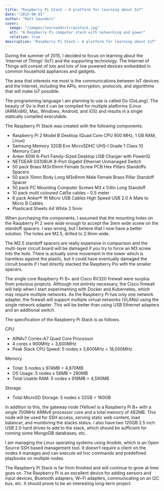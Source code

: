 ```yaml
---
title: "Raspberry Pi Stack – A platform for learning about IoT"
date: "2015-08-03"
author: "Matt Saunders"
cover: 
  image: "/images/learnaddict/rpistack.jpg"
  alt: "A Raspberry Pi computer stack with networking and power"
  relative: true
description: "Raspberry Pi Stack – A platform for learning about IoT"
---
```


During the summer of 2015, I decided to focus on learning about the ‘Internet of Things‘ (IoT) and the supporting technology. The Internet of Things will consist of lots and lots of low powered devices embedded in common household appliances and gadgets.

The area that interests me most is the communications between IoT devices and the Internet, including the APIs, encryption, protocols, and algorithms that will make IoT possible.

The programming language I am planning to use is called Go (GoLang). The beauty of Go is that it can be compiled for multiple platforms (Linux (ARM/x86), Mac, Windows, Android, and iOS) and results in a single statically compiled executable.

The Raspberry Pi Stack was created with the following components.

* Raspberry Pi 2 Model B Desktop (Quad Core CPU 900 MHz, 1 GB RAM, Linux)
* Samsung Memory 32GB Evo MicroSDHC UHS-I Grade 1 Class 10 Memory Card
* Anker 60W 6-Port Family-Sized Desktop USB Charger with PowerIQ
* NETGEAR GS108UK 8-Port Gigabit Ethernet Unmanaged Switch
* 50 pack Brass M3x10mm Female Screw PCB Hex Pillars Standoffs Spacers
* 50 pack 10mm Body Long M3x6mm Male Female Brass Pillar Standoff Spacer
* 50 pack PC Mounting Computer Screws M3 x 1/4in Long Standoff
* 10 pack multi coloured Cat5e cables – 0.5 meter
* 6 pack Anker® 1ft Micro USB Cables High Speed USB 2.0 A Male to Micro B Cables
* Plasticard Sheets A4 White 2.5mm

When purchasing the components, I assumed that the mounting holes on the Raspberry Pi 2 were wide enough to accept the 3mm wide screw on the standoff spacers. I was wrong, but I believe that I now have a better solution. The holes are M2.5, drilled to 2.9mm wide.

The M2.5 standoff spacers are really expensive in comparison and the multi-layer circuit board will be damaged if you try to force an M3 screw into the hole. There is actually some movement in the tower which is harmless against the plastic, but it could have eventually damaged the circuit boards if I had directly stacked the Raspberry Pis with the smaller spacers.

The single core Raspberry Pi B+ and Cisco RV320 firewall were surplus from previous projects. Although not entirely necessary, the Cisco firewall will help when I start experimenting with Docker and Kubernetes, which may require multiple networks. As the Raspberry Pi has only one network adapter, the firewall will support multiple virtual networks (VLANs) using the single network adapter. This will be better than using USB Ethernet adapters and an additional switch.

The specification of the Raspberry Pi Stack is as follows.

CPU

* ARMv7 Cortex-A7 Quad Core Processor
* 4 cores x 900MHz = 3,600MHz
* Peak Stack CPU Speed: 5 nodes x 3,600MHz = 18,000MHz

Memory

* Total: 5 nodes x 974MB = 4,870MB
* OS Usage: 5 nodes x 56MB = 280MB
* Total Usable RAM: 5 nodes x 918MB = 4,590MB

Storage

* Total MicroSD Storage: 5 nodes x 32GB = 160GB

In addition to this, the gateway node (Yellow) is a Raspberry Pi B+ with a single 700MHz ARMv6 processor core and a total memory of 482MB. This node will be used for SSH access, serving static web content, load balancer, and monitoring the stacks status. I also have two 120GB 2.5 inch USB 2.0 hard drives to add to the stack, which should be sufficient for running some MongoDB databases, etc.

I am managing the Linux operating systems using Ansible, which is an Open Source SSH based management tool. It doesn’t require a client on the nodes it manages and can execute ad hoc commands and predefined playbooks on multiple nodes.

The Raspberry Pi Stack is far from finished and will continue to grow at time goes on. The Raspberry Pi is an excellent device for adding sensors and input devices, Bluetooth adapters, Wi-Fi adapters, communicating on an I2C bus, etc. It should prove to be an interesting long-term project.

